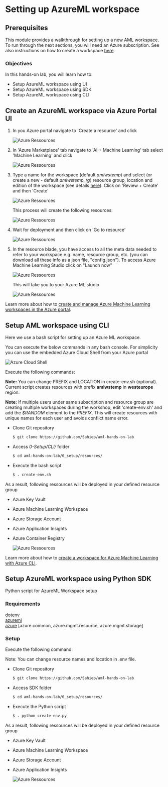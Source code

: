 # Setting up AzureML workspace 

## Prerequisites
This module provides a walkthrough for setting up a new AML workspace. To run through the next sections, you will need an Azure subscription. See also instructions on how to create a workspace [here](https://docs.microsoft.com/en-us/azure/machine-learning/how-to-manage-workspace).

### Objectives

In this hands-on lab, you will learn how to:

- Setup AzureML workspace using UI
- Setup AzureML workspace using SDK
- Setup AzureML workspace using CLI

## Create an AzureML workspace via Azure Portal UI

1. In you Azure portal navigate to 'Create a resource' and click

   ![Azure Ressources](./media/az_portal_0.png)

2. In 'Azure Marketplace' tab navigate to 'AI + Machine Learning' tab select 'Machine Learning' and click

   ![Azure Ressources](./media/az_portal_1.png)

3. Type a name for the workspace (default *amlwstemp*) and select (or create a new - default *amlwstemp_rg*) resource group, location and edition of the workspace (see details [here](https://docs.microsoft.com/en-us/azure/machine-learning/overview-what-is-azure-ml#sku)). Click on 'Review + Create' and then 'Create'

   ![Azure Ressources](./media/az_portal_2.png)

   This process will create the following resources:

   ![Azure Ressources](./media/az_portal_4.png)

4. Wait for deployment and then click on 'Go to resource'  

   ![Azure Ressources](./media/az_portal_3.png)

5. In the resource blade, you have access to all the meta data needed to refer to your workspace e.g. name, resource group, etc. (you can download all these info as a json file, "config.json"). To access Azure Machine Learning Studio click on "Launch now"

   ![Azure Ressources](./media/az_portal_5.png)

   This will take you to your Azure ML studio

   ![Azure Ressources](./media/az_portal_6.png)

Learn more about how to [create and manage Azure Machine Learning workspaces in the Azure portal](https://docs.microsoft.com/en-us/azure/machine-learning/how-to-manage-workspace).

## Setup AML workspace using CLI 

Here we use a bash script for setting up an Azure ML workspace.

You can execute the below commands in any bash console. For simplicity you can use the embedded Azure Cloud Shell from your Azure portal

  ![Azure Cloud Shell](./media/AzureCloudShell.png)

Execute the following commands:
  
  **Note:** You can change PREFIX and LOCATION in create-env.sh (optional). Current script creates resources with prefix **amlwstemp** in **westeurope** region.
  
  **Note:** If multiple users under same subscription and resource group are creating multiple workspaces during the workshop, edit 'create-env.sh' and add the *$RANDOM* element to the *PREFIX*. This will create resources with unique names for each user and avoids conflict name error.
  
   - Clone Git repository
     ```sh
     $ git clone https://github.com/Sahiep/aml-hands-on-lab
     ``` 
   - Access *0-Setup/CLI/* folder
     ```sh
     $ cd aml-hands-on-lab/0_setup/resources/
     ``` 
   - Execute the bash script
     ```sh
     $ . create-env.sh
     ``` 


As a result, following ressources will be deployed in your defined resource group
* Azure Key Vault
* Azure Machine Learning Workspace
* Azure Storage Account
* Azure Application Insights
* Azure Container Registry


  ![Azure Ressources](./media/DeployedRessources.png)

Learn more about how to [create a workspace for Azure Machine Learning with Azure CLI](https://docs.microsoft.com/en-us/azure/machine-learning/how-to-manage-workspace-cli).

## Setup AzureML workspace using Python SDK 

Python script for AzureML Workspace setup

### Requirements

[dotenv](https://pypi.org/project/python-dotenv/)  
[azureml](https://docs.microsoft.com/en-us/python/api/overview/azure/ml/install?view=azure-ml-py)  
[azure](https://azure.github.io/azure-sdk/releases/latest/all/python.html) [azure.common, azure.mgmt.resource, azure.mgmt.storage]

### Setup

Execute the following command:

Note: You can change resource names and location in .env file.

 - Clone Git repository
   ```sh
   $ git clone https://github.com/Sahiep/aml-hands-on-lab
   ``` 
 - Access SDK folder
   ```sh
   $ cd aml-hands-on-lab/0_setup/resources/
   ``` 
 - Execute the Python script
   ```sh
   $ . python create-env.py
   ```

As a result, following ressources will be deployed in your defined resource group

* Azure Key Vault
* Azure Machine Learning Workspace
* Azure Storage Account
* Azure Application Insights

  ![Azure Ressources](./media/DeployedRessources.png)

